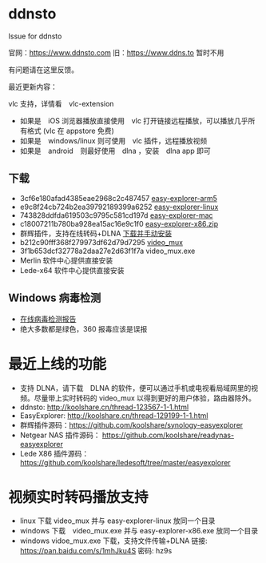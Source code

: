 # ddnsto
Issue for ddnsto

官网：https://www.ddnsto.com
旧：https://www.ddns.to 暂时不用

有问题请在这里反馈。

最近更新内容：

vlc 支持，详情看　vlc-extension

* 如果是　iOS 浏览器播放直接使用　vlc 打开链接远程播放，可以播放几乎所有格式 (vlc 在 appstore 免费)
* 如果是　windows/linux 则可使用　vlc 插件，远程播放视频
* 如果是　android　则最好使用　dlna ，安装　dlna app 即可

## 下载
* 3cf6e180afad4385eae2968c2c487457  [easy-explorer-arm5](http://ddnsto.b0.upaiyun.com/fe/easy-explorer-arm5)
* e9c8f24cb724b2ea39792189399a6252  [easy-explorer-linux](http://ddnsto.b0.upaiyun.com/fe/easy-explorer-linux)
* 743828ddfda619503c9795c581cd197d  [easy-explorer-mac](http://ddnsto.b0.upaiyun.com/fe/easy-explorer-mac)
* c18007211b780ba928ea15ac16e9c1f0  [easy-explorer-x86.zip](http://ddnsto.b0.upaiyun.com/fe/easy-explorer-x86.zip)
* 群辉插件，支持在线转码+DLNA [下载并手动安装](https://github.com/koolshare/synology-easyexplorer/blob/master/easyexplorer_x86.spk)
* b212c90fff368f279973df62d79d7295  [video_mux](https://github.com/koolshare/synology-easyexplorer/blob/master/package/bin/video_mux)
* 3f1b653dcf32778a2daa27e2d63f1f7a  video_mux.exe
* Merlin 软件中心提供直接安装
* Lede-x64 软件中心提供直接安装

## Windows  病毒检测
* [在线病毒检测报告](https://www.virustotal.com/#/file/754d18a3bee5e46805658fce0249ca9be0072896629180b6c4569ba9010ff16b/detection)
* 绝大多数都是绿色，360 报毒应该是误报

# 最近上线的功能
* 支持 DLNA，请下载　DLNA 的软件，便可以通过手机或电视看局域网里的视频。尽量带上实时转码的 video_mux 以得到更好的用户体验，路由器除外。
* ddnsto: http://koolshare.cn/thread-123567-1-1.html
* EasyExplorer: http://koolshare.cn/thread-129199-1-1.html
* 群辉插件源码：https://github.com/koolshare/synology-easyexplorer
* Netgear NAS 插件源码： https://github.com/koolshare/readynas-easyexplorer
* Lede X86 插件源码：https://github.com/koolshare/ledesoft/tree/master/easyexplorer

# 视频实时转码播放支持
* linux 下载 video_mux 并与  easy-explorer-linux 放同一个目录
* windows 下载　video_mux.exe 并与 easy-explorer-x86.exe 放同一个目录
* windows vidoe_mux.exe 下载，支持文件传输+DLNA  链接: https://pan.baidu.com/s/1mhJku4S 密码: hz9s

